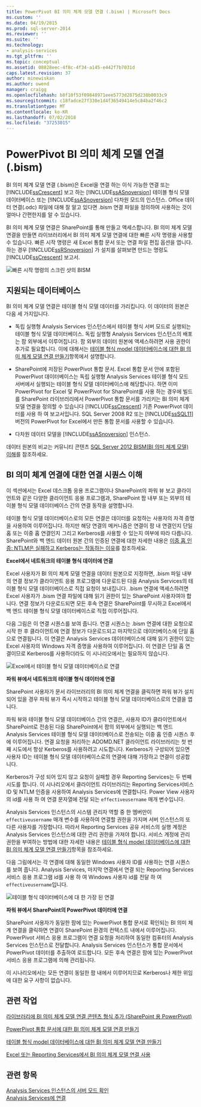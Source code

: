 ```yaml
---
title: PowerPivot BI 의미 체계 모델 연결 (.bism) | Microsoft Docs
ms.custom: ''
ms.date: 04/19/2015
ms.prod: sql-server-2014
ms.reviewer: ''
ms.suite: ''
ms.technology:
- analysis-services
ms.tgt_pltfrm: ''
ms.topic: conceptual
ms.assetid: 08828eec-4f8c-4f34-a145-e442f7b7031d
caps.latest.revision: 37
author: minewiskan
ms.author: owend
manager: craigg
ms.openlocfilehash: b8f10f53f09848971eee5773d2875d238b0033c9
ms.sourcegitcommit: c18fadce27f330e1d4f36549414e5c84ba2f46c2
ms.translationtype: MT
ms.contentlocale: ko-KR
ms.lasthandoff: 07/02/2018
ms.locfileid: "37253015"
---
```

# <a name="powerpivot-bi-semantic-model-connection-bism"></a>PowerPivot BI 의미 체계 모델 연결(.bism)
  BI 의미 체계 모델 연결 (.bism)은 Excel을 연결 하는 이식 가능한 연결 또는 [!INCLUDE[ssCrescent](../../includes/sscrescent-md.md)] 보고 하는 [!INCLUDE[ssASnoversion](../../includes/ssasnoversion-md.md)] 테이블 형식 모델 데이터베이스 또는 [!INCLUDE[ssASnoversion](../../includes/ssasnoversion-md.md)] 다차원 모드의 인스턴스. Office 데이터 연결(.odc) 파일에 대해 잘 알고 있다면 .bism 연결 파일을 정의하여 사용하는 것이 얼마나 간편한지를 알 수 있습니다.  
  
 BI 의미 체계 모델 연결은 SharePoint를 통해 만들고 액세스합니다. BI 의미 체계 모델 연결을 만들면 라이브러리에서 BI 의미 체계 모델 연결에 대한 빠른 시작 명령을 사용할 수 있습니다. 빠른 시작 명령은 새 Excel 통합 문서 또는 연결 파일 편집 옵션을 엽니다. 하는 경우 [!INCLUDE[ssRSnoversion](../../includes/ssrsnoversion-md.md)] 가 설치를 살펴보면 만드는 명령도 [!INCLUDE[ssCrescent](../../includes/sscrescent-md.md)] 보고서.  
  
 ![빠른 시작 명령의 스크린 샷의 BISM](../media/ssas-bism-quicklaunch.gif "스크린 샷의 BISM 빠른 시작 명령")  
  
##  <a name="bkmk_prereq"></a> 지원되는 데이터베이스  
 BI 의미 체계 모델 연결은 테이블 형식 모델 데이터를 가리킵니다. 이 데이터의 원본은 다음 세 가지입니다.  
  
-   독립 실행형 Analysis Services 인스턴스에서 테이블 형식 서버 모드로 실행되는 테이블 형식 모델 데이터베이스. 독립 실행형 Analysis Services 인스턴스의 배포는 팜 외부에서 이루어집니다. 팜 외부의 데이터 원본에 액세스하려면 사용 권한이 추가로 필요합니다. 이에 대해서는 [테이블 형식 model 데이터베이스에 대한 BI 의미 체계 모델 연결 만들기](create-a-bi-semantic-model-connection-to-a-tabular-model-database.md)항목에서 설명합니다.  
  
-   SharePoint에 저장된 PowerPivot 통합 문서. Excel 통합 문서 안에 포함된 PowerPivot 데이터베이스는 독립 실행형 Analysis Services 테이블 형식 모드 서버에서 실행되는 테이블 형식 모델 데이터베이스에 해당합니다. 하면 이미 PowerPivot for Excel 및 PowerPivot for SharePoint를 사용 하는 경우에 빌드를 SharePoint 라이브러리에서 PowerPivot 통합 문서를 가리키는 BI 의미 체계 모델 연결을 정의할 수 있습니다 [!INCLUDE[ssCrescent](../../includes/sscrescent-md.md)] 기존 PowerPivot 데이터를 사용 하 여 보고서입니다.  SQL Server 2008 R2 또는 [!INCLUDE[ssSQL11](../../includes/sssql11-md.md)] 버전의 PowerPivot for Excel에서 만든 통합 문서를 사용할 수 있습니다.  
  
-   다차원 데이터 모델을 [!INCLUDE[ssASnoversion](../../includes/ssasnoversion-md.md)] 인스턴스.  
  
 데이터 원본의 비교는 커뮤니티 콘텐츠 [SQL Server 2012 BISM(BI 의미 체계 모델) 이해](http://www.mssqltips.com/sqlservertip/2818/understanding-the-sql-server-2012-bi-semantic-model-bism/)를 참조하세요.  
  
## <a name="understanding-the-connection-sequence-for-bi-semantic-connections"></a>BI 의미 체계 연결에 대한 연결 시퀀스 이해  
 이 섹션에서는 Excel 데스크톱 응용 프로그램이나 SharePoint의 파워 뷰 보고 클라이언트와 같은 다양한 클라이언트 응용 프로그램과, SharePoint 팜 내부 또는 외부의 테이블 형식 모델 데이터베이스 간의 연결 동작을 설명합니다.  
  
 테이블 형식 모델 데이터베이스로의 모든 연결은 데이터를 요청하는 사용자의 자격 증명을 사용하여 이루어집니다. 하지만 해당 연결의 메커니즘은 연결이 팜 내 연결인지 단일 홉 또는 이중 홉 연결인지 그리고 Kerberos를 사용할 수 있는지 여부에 따라 다릅니다. SharePoint와 백 엔드 데이터 원본 간의 인증된 연결에 대한 자세한 내용은 [이중 홉 인증: NTLM은 실패하고 Kerberos는 작동하는 이유](http://go.microsoft.com/fwlink/?LinkId=237137)를 참조하세요.  
  
 **Excel에서 네트워크의 테이블 형식 데이터에 연결**  
  
 Excel 사용자가 BI 의미 체계 모델 연결을 데이터 원본으로 지정하면, .bism 파일 내부의 연결 정보가 클라이언트 응용 프로그램에 다운로드된 다음 Analysis Services의 테이블 형식 모델 데이터베이스로 직접 요청이 보내집니다. .bism 연결에 액세스하려면 Excel 사용자가 .bism 연결 파일에 대해 읽기 권한이 있는 SharePoint 사용자여야 합니다. 연결 정보가 다운로드되면 모든 후속 연결은 SharePoint를 무시하고 Excel에서 백 엔드 테이블 형식 모델 데이터베이스로 직접 이루어집니다.  
  
 다음 그림은 이 연결 시퀀스를 보여 줍니다. 연결 시퀀스는 .bism 연결에 대한 요청으로 시작 한 후 클라이언트에 연결 정보가 다운로드되고 마지막으로 데이터베이스에 단일 홉으로 연결됩니다. 이 연결은 Analysis Services 데이터베이스에 대해 읽기 권한이 있는 Excel 사용자의 Windows 자격 증명을 사용하여 이루어집니다. 이 연결은 단일 홉 연결이므로 Kerberos를 사용하더라도 이 시나리오에서는 필요하지 않습니다.  
  
 ![Excel에서 테이블 형식 모델 데이터베이스로 연결](../media/ssas-powerpivotbismconnection-1.gif "Excel에서 테이블 형식 모델 데이터베이스로 연결")  
  
 **파워 뷰에서 네트워크의 테이블 형식 데이터에 연결**  
  
 SharePoint 사용자가 문서 라이브러리의 BI 의미 체계 연결을 클릭하면 파워 뷰가 설치되어 있을 경우 파워 뷰가 즉시 시작하고 테이블 형식 모델 데이터베이스로의 연결을 엽니다.  
  
 파워 뷰와 테이블 형식 모델 데이터베이스 간의 연결은, 사용자 ID가 클라이언트에서 SharePoint로 전송된 다음 SharePoint에서 팜의 외부에서 실행되는 백 엔드 Analysis Services 테이블 형식 모델 데이터베이스로 전송되는 이중 홉 인증 시퀀스 후에 이루어집니다. 연결 요청을 처리하는 ADOMD.NET 클라이언트 라이브러리는 첫 번째 시도에서 항상 Kerberos를 사용하려고 시도합니다. Kerberos가 구성되어 있으면 사용자 ID는 테이블 형식 모델 데이터베이스로의 연결에 대해 가장하고 연결이 성공합니다.  
  
 Kerberos가 구성 되어 있지 않고 요청이 실패할 경우 Reporting Services는 두 번째 시도를 합니다. 이 시나리오에서 클라이언트 라이브러리는 Reporting Services서비스 ID 및 NTLM 인증을 사용하여 Analysis Services에 연결합니다. Power View 사용자의 id를 사용 하 여 연결 문자열에 전달 되는 `effectiveusername` 매개 변수입니다.  
  
 Analysis Services 인스턴스의 시스템 관리자 역할 중 한 멤버만이 `effectiveusername` 매개 변수를 사용하여 연결할 권한을 가지며 서버 인스턴스의 또 다른 사용자를 가장합니다. 따라서 Reporting Services 공유 서비스의 실행 계정은 Analysis Services 인스턴스에 대한 관리 권한을 가져야 합니다.  서비스 계정에 관리 권한을 부여하는 방법에 대한 자세한 내용은 [테이블 형식 model 데이터베이스에 대한 BI 의미 체계 모델 연결 만들기](create-a-bi-semantic-model-connection-to-a-tabular-model-database.md)항목을 참조하세요.  
  
 다음 그림에서는 각 연결에 대해 동일한 Windows 사용자 ID를 사용하는 연결 시퀀스를 보여 줍니다. Analysis Services, 마지막 연결에서 연결 되는 Reporting Services 서비스 응용 프로그램 id를 사용 하 여 Windows 사용자 id를 전달 하 여 `effectiveusername`입니다.  
  
 ![테이블 형식 데이터베이스에 대 한 가장 된 연결](../media/ssas-powerpivotbismconnection-2.gif "테이블 형식 데이터베이스에 대 한 가장 된 연결")  
  
 **파워 뷰에서 SharePoint의 PowerPivot 데이터에 연결**  
  
 SharePoint 사용자가 동일한 팜에 있는 PowerPivot 통합 문서로 확인되는 BI 의미 체계 연결을 클릭하면 연결이 SharePoint 환경의 컨텍스트 내에서 이루어집니다. PowerPivot 서비스 응용 프로그램이 연결 요청을 처리하여 동일한 컴퓨터의 Analysis Services 인스턴스로 전달합니다. Analysis Services 인스턴스가 통합 문서에서 PowerPivot 데이터를 추출하여 로드합니다. 모든 후속 연결은 팜에 있는 PowerPivot 서비스 응용 프로그램에 의해 관리됩니다.  
  
 이 시나리오에서는 모든 연결이 동일한 팜 내에서 이루어지므로 Kerberos나 제한 위임에 대한 요구 사항이 없습니다.  
  
##  <a name="bkmk_rel"></a> 관련 작업  
 [라이브러리에 BI 의미 체계 모델 연결 콘텐츠 형식 추가 &#40;SharePoint 용 PowerPivot&#41;](add-bi-semantic-model-connection-content-type-to-library.md)  
  
 [PowerPivot 통합 문서에 대한 BI 의미 체계 모델 연결 만들기](create-a-bi-semantic-model-connection-to-a-power-pivot-workbook.md)  
  
 [테이블 형식 model 데이터베이스에 대한 BI 의미 체계 모델 연결 만들기](create-a-bi-semantic-model-connection-to-a-tabular-model-database.md)  
  
 [Excel 또는 Reporting Services에서 BI 의미 체계 모델 연결 사용](use-a-bi-semantic-model-connection-in-excel-or-reporting-services.md)  
  
## <a name="see-also"></a>관련 항목  
 [Analysis Services 인스턴스의 서버 모드 확인](../instances/determine-the-server-mode-of-an-analysis-services-instance.md)   
 [Analysis Services에 연결](../instances/connect-to-analysis-services.md)  
  
  
